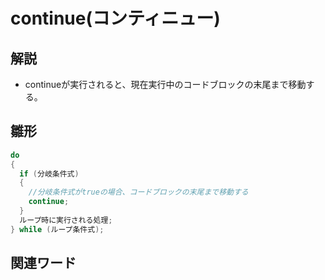 # continue(コンティニュー)  
## 解説  
* continueが実行されると、現在実行中のコードブロックの末尾まで移動する。

## 雛形   
```C#
do
{
  if (分岐条件式)
  {
    //分岐条件式がtrueの場合、コードブロックの末尾まで移動する
    continue;
  }
  ループ時に実行される処理;
} while (ループ条件式);

```
## 関連ワード  
